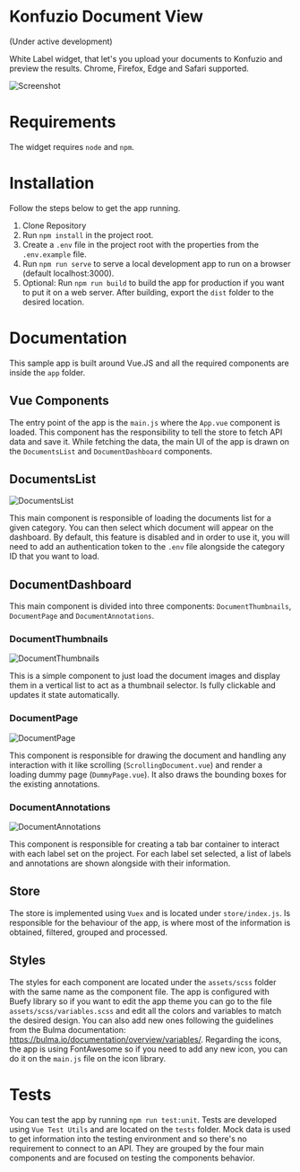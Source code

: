 # Konfuzio Document View

(Under active development)

White Label widget, that let's you upload your documents to Konfuzio and preview the results. Chrome, Firefox, Edge and Safari supported.

![Screenshot](http://raw.githubusercontent.com/konfuzio-ai/konfuzio-capture-vue/main/screenshot.png)

# **Requirements**

The widget requires `node` and `npm`.

# **Installation**

Follow the steps below to get the app running.

1. Clone Repository
2. Run `npm install` in the project root.
3. Create a `.env` file in the project root with the properties from the `.env.example` file.
4. Run `npm run serve` to serve a local development app to run on a browser (default localhost:3000).
5. Optional: Run `npm run build` to build the app for production if you want to put it on a web server. After building, export the `dist` folder to the desired location.

# **Documentation**

This sample app is built around Vue.JS and all the required components are inside the `app` folder.

## Vue Components

The entry point of the app is the `main.js` where the `App.vue` component is loaded. This component has the responsibility to tell the store to fetch API data and save it. While fetching the data, the main UI of the app is drawn on the `DocumentsList` and `DocumentDashboard` components.

## DocumentsList

![DocumentsList](http://raw.githubusercontent.com/konfuzio-ai/konfuzio-capture-vue/main/documents_list.gif)

This main component is responsible of loading the documents list for a given category. You can then select which document will appear on the dashboard. By default, this feature is disabled and in order to use it, you will need to add an authentication token to the `.env` file alongside the category ID that you want to load.

## DocumentDashboard

This main component is divided into three components: `DocumentThumbnails`, `DocumentPage` and `DocumentAnnotations`.

### DocumentThumbnails

![DocumentThumbnails](http://raw.githubusercontent.com/konfuzio-ai/konfuzio-capture-vue/main/document_thumbnails.svg)

This is a simple component to just load the document images and display them in a vertical list to act as a thumbnail selector. Is fully clickable and updates it state automatically.

### DocumentPage

![DocumentPage](http://raw.githubusercontent.com/konfuzio-ai/konfuzio-capture-vue/main/document_page.svg)

This component is responsible for drawing the document and handling any interaction with it like scrolling (`ScrollingDocument.vue`) and render a loading dummy page (`DummyPage.vue`). It also draws the bounding boxes for the existing annotations.

### DocumentAnnotations

![DocumentAnnotations](http://raw.githubusercontent.com/konfuzio-ai/konfuzio-capture-vue/main/document_annotations.svg)

This component is responsible for creating a tab bar container to interact with each label set on the project. For each label set selected, a list of labels and annotations are shown alongside with their information.

## Store

The store is implemented using `Vuex` and is located under `store/index.js`. Is responsible for the behaviour of the app, is where most of the information is obtained, filtered, grouped and processed.

## Styles

The styles for each component are located under the `assets/scss` folder with the same name as the component file. The app is configured with Buefy library so if you want to edit the app theme you can go to the file `assets/scss/variables.scss` and edit all the colors and variables to match the desired design. You can also add new ones following the guidelines from the Bulma documentation: https://bulma.io/documentation/overview/variables/.
Regarding the icons, the app is using FontAwesome so if you need to add any new icon, you can do it on the `main.js` file on the icon library.

# **Tests**

You can test the app by running `npm run test:unit`. Tests are developed using `Vue Test Utils` and are located on the `tests` folder. Mock data is used to get information into the testing environment and so there's no requirement to connect to an API. They are grouped by the four main components and are focused on testing the components behavior.
